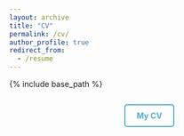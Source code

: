 ```yaml
---
layout: archive
title: "CV"
permalink: /cv/
author_profile: true
redirect_from:
  - /resume
---
```


{% include base_path %}


<div style="text-align: center; margin-top: 2em;">

  <a href="https://github.com/dgerosa/CV/releases/latest/download/DavideGerosa_fullCV.pdf" style="display: inline-block; padding: 10px 20px; border: 2px solid #52adc8; border-radius: 5px; text-decoration: none; color: #52adc8; font-weight: bold;">
    My CV
  </a>

</div>